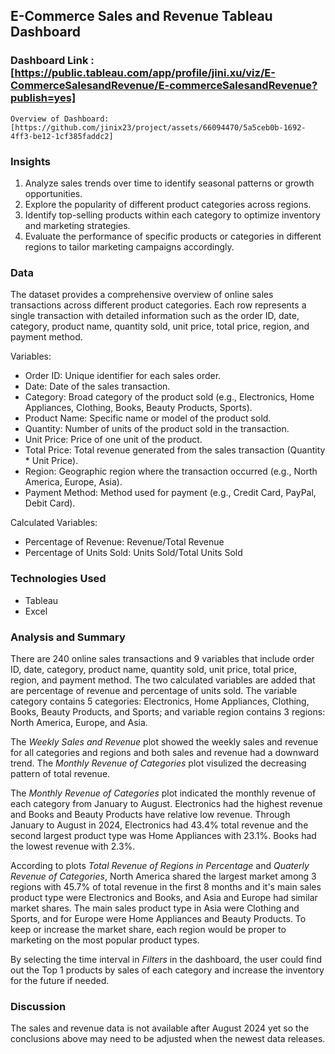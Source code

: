 ## E-Commerce Sales and Revenue Tableau Dashboard

### Dashboard Link : [https://public.tableau.com/app/profile/jini.xu/viz/E-CommerceSalesandRevenue/E-commerceSalesandRevenue?publish=yes]

    Overview of Dashboard: [https://github.com/jinix23/project/assets/66094470/5a5ceb0b-1692-4ff3-be12-1cf385faddc2]

### Insights
1. Analyze sales trends over time to identify seasonal patterns or growth opportunities.
2. Explore the popularity of different product categories across regions.
3. Identify top-selling products within each category to optimize inventory and marketing strategies.
4. Evaluate the performance of specific products or categories in different regions to tailor marketing campaigns accordingly.

### Data
The dataset provides a comprehensive overview of online sales transactions across different product categories. Each row represents a single transaction with detailed information such as the order ID, date, category, product name, quantity sold, unit price, total price, region, and payment method. 

Variables:
- Order ID: Unique identifier for each sales order.
- Date: Date of the sales transaction.
- Category: Broad category of the product sold (e.g., Electronics, Home Appliances, Clothing, Books, Beauty Products, Sports).
- Product Name: Specific name or model of the product sold.
- Quantity: Number of units of the product sold in the transaction.
- Unit Price: Price of one unit of the product.
- Total Price: Total revenue generated from the sales transaction (Quantity * Unit Price).
- Region: Geographic region where the transaction occurred (e.g., North America, Europe, Asia).
- Payment Method: Method used for payment (e.g., Credit Card, PayPal, Debit Card).

Calculated Variables:
- Percentage of Revenue: Revenue/Total Revenue
- Percentage of Units Sold: Units Sold/Total Units Sold

### Technologies Used
- Tableau
- Excel

### Analysis and Summary

There are 240 online sales transactions and 9 variables that include order ID, date, category, product name, quantity sold, unit price, total price, region, and payment method. The two calculated variables are added that are percentage of revenue and percentage of units sold. The variable category contains 5 categories: Electronics, Home Appliances, Clothing, Books, Beauty Products, and Sports; and variable region contains 3 regions: North America, Europe, and Asia. 

The *Weekly Sales and Revenue* plot showed the weekly sales and revenue for all categories and regions and both sales and revenue had a downward trend. The *Monthly Revenue of Categories* plot visulized the decreasing pattern of total revenue.

The *Monthly Revenue of Categories* plot indicated the monthly revenue of each category from January to August. Electronics had the highest revenue and Books and Beauty Products have relative low revenue. Through January to August in 2024, Electronics had 43.4% total revenue and the second largest product type was Home Appliances with 23.1%. Books had the lowest revenue with 2.3%. 

According to plots *Total Revenue of Regions in Percentage* and *Quaterly Revenue of Categories*, North America shared the largest market among 3 regions with 45.7% of total revenue in the first 8 months and it's main sales product type were Electronics and Books, and Asia and Europe had similar market shares. The main sales product type in Asia were Clothing and Sports, and for Europe were Home Appliances and Beauty Products. To keep or increase the market share, each region would be proper to marketing on the most popular product types. 

By selecting the time interval in *Filters* in the dashboard, the user could find out the Top 1 products by sales of each category and increase the inventory for the future if needed.

### Discussion

The sales and revenue data is not available after August 2024 yet so the conclusions above may need to be adjusted when the newest data releases. 
